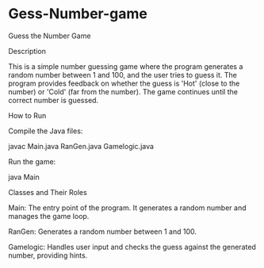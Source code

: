 # Gess-Number-game
Guess the Number Game

Description

This is a simple number guessing game where the program generates a random number between 1 and 100, and the user tries to guess it. The program provides feedback on whether the guess is 'Hot' (close to the number) or 'Cold' (far from the number). The game continues until the correct number is guessed.

How to Run

Compile the Java files:

javac Main.java RanGen.java Gamelogic.java

Run the game:

java Main

Classes and Their Roles

Main: The entry point of the program. It generates a random number and manages the game loop.

RanGen: Generates a random number between 1 and 100.

Gamelogic: Handles user input and checks the guess against the generated number, providing hints.
